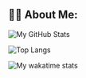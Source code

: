 ## 👩‍💻 About Me:

![My GitHub Stats](https://github-readme-stats.vercel.app/api?username=rzceoffical&theme=transparent&show_icons=true&hide=contribs)

![Top Langs](https://github-readme-stats.vercel.app/api/top-langs/?username=rzceoffical&theme=transparent&layout=compact)

![My wakatime stats](https://github-readme-stats.vercel.app/api/wakatime?username=rzceoffical&theme=transparent)

